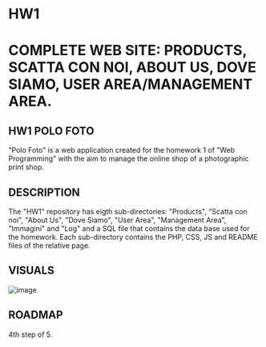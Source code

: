 # HW1
# COMPLETE WEB SITE: PRODUCTS, SCATTA CON NOI, ABOUT US, DOVE SIAMO, USER AREA/MANAGEMENT AREA.

## HW1 POLO FOTO
"Polo Foto" is a web application created for the homework 1 of "Web Programming" with the aim to manage the online shop of a photographic print shop.

## DESCRIPTION
The "HW1" repository has eigth sub-directories: "Products", "Scatta con noi", "About Us", "Dove Siamo", "User Area", "Management Area", "Immagini" and "Log" and a SQL file that contains the data base used for the homework. Each sub-directory contains the PHP, CSS, JS and README files of the relative page.

## VISUALS


![image](https://user-images.githubusercontent.com/79788825/119374996-91bdb500-bcba-11eb-9499-78332532cd1b.png)


## ROADMAP
4th step of 5.
